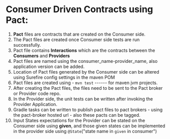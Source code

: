 # Consumer Driven Contracts using Pact:

1. **Pact** files are contracts that are created on the Consumer side.
2. The Pact files are created once Consumer side tests are run successfully.
3. Pact file contains **Interactions** which are the contracts between the **Consumers** and **Providers**
4. Pact files are named using the consumer_name-provider_name, also application version can be added.
5. Location of Pact files generated by the Consumer side can be altered using Surefire config settings in the maven POM
6. Pact files are created using - `mvn test` ------ for maven jvm projects.
7. After creating the Pact files, the files need to be sent to the Pact broker or Provider code repo.
8. In the Provider side, the unit tests can be written after invoking the Provider Application.
9. Gradle tasks can be written to publish pact files to pact brokers - using the pact-broker hosted url - also these pacts can be tagged.
10. Input States expectations for the Provider can be stated on the Consumer side using **given**, and those given states can be implemented in the provider side using `@State`("state name in `given` in consumer")
